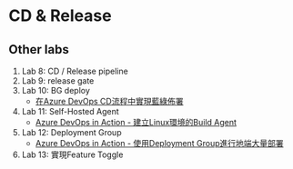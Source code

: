 # CD &amp; Release

## Other labs

1. Lab 8: CD / Release pipeline
2. Lab 9: release gate
3. Lab 10: BG deploy
    - [在Azure DevOps CD流程中實現藍綠佈署](https://www.youtube.com/watch?v=1a8X9KzJzxw)
4. Lab 11: Self-Hosted Agent
    - [Azure DevOps in Action - 建立Linux環境的Build Agent](https://studyhost.blogspot.com/2022/04/azure-devops-in-action-linuxbuild-agent.html)
5. Lab 12: Deployment Group
    - [Azure DevOps in Action - 使用Deployment Group進行地端大量部署](https://studyhost.blogspot.com/2022/07/deployment-group.html)
6. Lab 13: 實現Feature Toggle